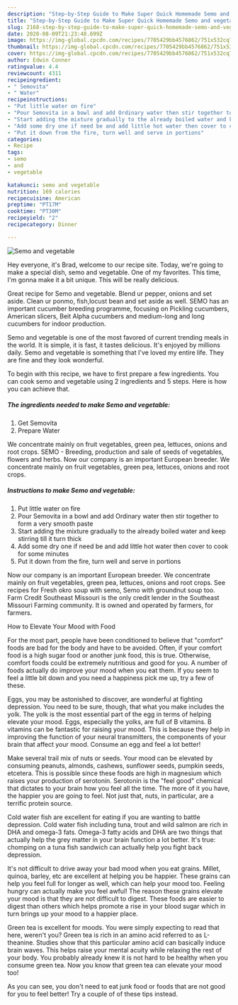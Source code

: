 ```yaml
---
description: "Step-by-Step Guide to Make Super Quick Homemade Semo and vegetable"
title: "Step-by-Step Guide to Make Super Quick Homemade Semo and vegetable"
slug: 2168-step-by-step-guide-to-make-super-quick-homemade-semo-and-vegetable
date: 2020-08-09T21:23:48.699Z
image: https://img-global.cpcdn.com/recipes/7705429bb4576862/751x532cq70/semo-and-vegetable-recipe-main-photo.jpg
thumbnail: https://img-global.cpcdn.com/recipes/7705429bb4576862/751x532cq70/semo-and-vegetable-recipe-main-photo.jpg
cover: https://img-global.cpcdn.com/recipes/7705429bb4576862/751x532cq70/semo-and-vegetable-recipe-main-photo.jpg
author: Edwin Conner
ratingvalue: 4.4
reviewcount: 4311
recipeingredient:
- " Semovita"
- " Water"
recipeinstructions:
- "Put little water on fire"
- "Pour Semovita in a bowl and add Ordinary water then stir together to form a very smooth paste"
- "Start adding the mixture gradually to the already boiled water and keep stirring till it turn thick"
- "Add some dry one if need be and add little hot water then cover to cook for some minutes"
- "Put it down from the fire, turn well and serve in portions"
categories:
- Recipe
tags:
- semo
- and
- vegetable

katakunci: semo and vegetable 
nutrition: 169 calories
recipecuisine: American
preptime: "PT17M"
cooktime: "PT30M"
recipeyield: "2"
recipecategory: Dinner

---
```



![Semo and vegetable](https://img-global.cpcdn.com/recipes/7705429bb4576862/751x532cq70/semo-and-vegetable-recipe-main-photo.jpg)

Hey everyone, it's Brad, welcome to our recipe site. Today, we're going to make a special dish, semo and vegetable. One of my favorites. This time, I'm gonna make it a bit unique. This will be really delicious.

Great recipe for Semo and vegetable. Blend ur pepper, onions and set aside. Clean ur ponmo, fish,locust bean and set aside as well. SEMO has an important cucumber breeding programme, focusing on Pickling cucumbers, American slicers, Beit Alpha cucumbers and medium-long and long cucumbers for indoor production.

Semo and vegetable is one of the most favored of current trending meals in the world. It is simple, it is fast, it tastes delicious. It's enjoyed by millions daily. Semo and vegetable is something that I've loved my entire life. They are fine and they look wonderful.


To begin with this recipe, we have to first prepare a few ingredients. You can cook semo and vegetable using 2 ingredients and 5 steps. Here is how you can achieve that.

<!--inarticleads1-->

##### The ingredients needed to make Semo and vegetable:

1. Get  Semovita
1. Prepare  Water


We concentrate mainly on fruit vegetables, green pea, lettuces, onions and root crops. SEMO - Breeding, production and sale of seeds of vegetables, flowers and herbs. Now our company is an important European breeder. We concentrate mainly on fruit vegetables, green pea, lettuces, onions and root crops. 

<!--inarticleads2-->

##### Instructions to make Semo and vegetable:

1. Put little water on fire
1. Pour Semovita in a bowl and add Ordinary water then stir together to form a very smooth paste
1. Start adding the mixture gradually to the already boiled water and keep stirring till it turn thick
1. Add some dry one if need be and add little hot water then cover to cook for some minutes
1. Put it down from the fire, turn well and serve in portions


Now our company is an important European breeder. We concentrate mainly on fruit vegetables, green pea, lettuces, onions and root crops. See recipes for Fresh okro soup with semo, Semo with groundnut soup too. Farm Credit Southeast Missouri is the only credit lender in the Southeast Missouri Farming community. It is owned and operated by farmers, for farmers. 

How to Elevate Your Mood with Food


For the most part, people have been conditioned to believe that "comfort" foods are bad for the body and have to be avoided. Often, if your comfort food is a high sugar food or another junk food, this is true. Otherwise, comfort foods could be extremely nutritious and good for you. A number of foods actually do improve your mood when you eat them. If you seem to feel a little bit down and you need a happiness pick me up, try a few of these.

Eggs, you may be astonished to discover, are wonderful at fighting depression. You need to be sure, though, that what you make includes the yolk. The yolk is the most essential part of the egg in terms of helping elevate your mood. Eggs, especially the yolks, are full of B vitamins. B vitamins can be fantastic for raising your mood. This is because they help in improving the function of your neural transmitters, the components of your brain that affect your mood. Consume an egg and feel a lot better!

Make several trail mix of nuts or seeds. Your mood can be elevated by consuming peanuts, almonds, cashews, sunflower seeds, pumpkin seeds, etcetera. This is possible since these foods are high in magnesium which raises your production of serotonin. Serotonin is the "feel good" chemical that dictates to your brain how you feel all the time. The more of it you have, the happier you are going to feel. Not just that, nuts, in particular, are a terrific protein source.

Cold water fish are excellent for eating if you are wanting to battle depression. Cold water fish including tuna, trout and wild salmon are rich in DHA and omega-3 fats. Omega-3 fatty acids and DHA are two things that actually help the grey matter in your brain function a lot better. It's true: chomping on a tuna fish sandwich can actually help you fight back depression. 

It's not difficult to drive away your bad mood when you eat grains. Millet, quinoa, barley, etc are excellent at helping you be happier. These grains can help you feel full for longer as well, which can help your mood too. Feeling hungry can actually make you feel awful! The reason these grains elevate your mood is that they are not difficult to digest. These foods are easier to digest than others which helps promote a rise in your blood sugar which in turn brings up your mood to a happier place.

Green tea is excellent for moods. You were simply expecting to read that here, weren't you? Green tea is rich in an amino acid referred to as L-theanine. Studies show that this particular amino acid can basically induce brain waves. This helps raise your mental acuity while relaxing the rest of your body. You probably already knew it is not hard to be healthy when you consume green tea. Now you know that green tea can elevate your mood too!

As you can see, you don't need to eat junk food or foods that are not good for you to feel better! Try  a  couple of  of  these  tips  instead.

